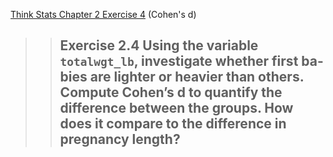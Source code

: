 
[Think Stats Chapter 2 Exercise 4](http://greenteapress.com/thinkstats2/html/thinkstats2003.html#toc24) (Cohen's d)

>> ## Exercise 2.4  Using the variable `totalwgt_lb`, investigate whether first ba-bies are lighter or heavier than others. Compute Cohen’s d to quantify the difference between the groups. How does it compare to the difference in pregnancy length?
